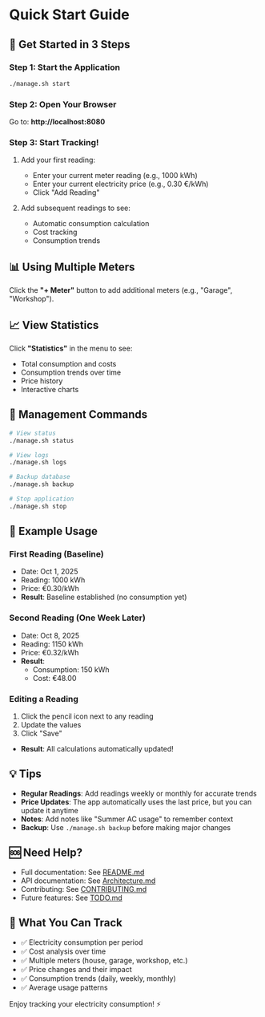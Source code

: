 # Quick Start Guide

## 🚀 Get Started in 3 Steps

### Step 1: Start the Application
```bash
./manage.sh start
```

### Step 2: Open Your Browser
Go to: **http://localhost:8080**

### Step 3: Start Tracking!
1. Add your first reading:
   - Enter your current meter reading (e.g., 1000 kWh)
   - Enter your current electricity price (e.g., 0.30 €/kWh)
   - Click "Add Reading"

2. Add subsequent readings to see:
   - Automatic consumption calculation
   - Cost tracking
   - Consumption trends

## 📊 Using Multiple Meters

Click the **"+ Meter"** button to add additional meters (e.g., "Garage", "Workshop").

## 📈 View Statistics

Click **"Statistics"** in the menu to see:
- Total consumption and costs
- Consumption trends over time
- Price history
- Interactive charts

## 🔧 Management Commands

```bash
# View status
./manage.sh status

# View logs
./manage.sh logs

# Backup database
./manage.sh backup

# Stop application
./manage.sh stop
```

## 📝 Example Usage

### First Reading (Baseline)
- Date: Oct 1, 2025
- Reading: 1000 kWh
- Price: €0.30/kWh
- **Result**: Baseline established (no consumption yet)

### Second Reading (One Week Later)
- Date: Oct 8, 2025
- Reading: 1150 kWh
- Price: €0.32/kWh
- **Result**: 
  - Consumption: 150 kWh
  - Cost: €48.00

### Editing a Reading
1. Click the pencil icon next to any reading
2. Update the values
3. Click "Save"
- **Result**: All calculations automatically updated!

## 💡 Tips

- **Regular Readings**: Add readings weekly or monthly for accurate trends
- **Price Updates**: The app automatically uses the last price, but you can update it anytime
- **Notes**: Add notes like "Summer AC usage" to remember context
- **Backup**: Use `./manage.sh backup` before making major changes

## 🆘 Need Help?

- Full documentation: See [README.md](README.md)
- API documentation: See [Architecture.md](Architecture.md)
- Contributing: See [CONTRIBUTING.md](CONTRIBUTING.md)
- Future features: See [TODO.md](TODO.md)

## 🎯 What You Can Track

- ✅ Electricity consumption per period
- ✅ Cost analysis over time
- ✅ Multiple meters (house, garage, workshop, etc.)
- ✅ Price changes and their impact
- ✅ Consumption trends (daily, weekly, monthly)
- ✅ Average usage patterns

Enjoy tracking your electricity consumption! ⚡
